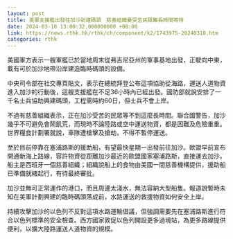 ```yaml
---
layout: post
title: 美軍支援艦出發往加沙助建碼頭　慈善組織憂受苦民眾難長時間等待
date: 2024-03-10 13:00:32.000000000 +08:00
link: https://news.rthk.hk/rthk/ch/component/k2/1743975-20240310.htm
categories: rthk
---
```


美國軍方表示一艘軍艦已於當地周末從弗吉尼亞州的軍事基地出發，正駛向中東，載有可於加沙地帶沿岸建造臨時碼頭的設備。

中央司令部在社交專頁貼文，表示在總統拜登公布這項協助從海路，運送人道物資進入加沙的行動後，這艘支援艦在不足36小時內已經出發。國防部就說安排了一千名士兵協助興建碼頭，工程需時約60日，但士兵不會上岸。

不過有慈善組織表示，正在加沙受苦的民眾等不到這麼長時間。聯合國警告，加沙幾乎不可避免會鬧飢荒，而現時不論陸路或空中運送物資，都是困難及危險重重。世界糧食計劃署就說，車隊遭槍擊及搶劫，不得不暫停運送。

至於目前停靠在塞浦路斯的援助船，有望最快星期一出發前往加沙。歐盟早前宣布開通新海上路線，容許物資從距離加沙最近的歐盟國家塞浦路斯，直接運去加沙。船主是西班牙一個慈善組織；組織說船上的食物由美國一間慈善機構提供，援助船已準備就緒起行，有待最終審批。

加沙並無可正常運作的港口，而且周邊太淺水，無法容納大型船隻。報道說暫時未知在美軍計劃興建的臨時碼頭落成前，水路運送的救援物資如何安全上岸。

持續攻擊加沙的以色列不反對這項水路運輸倡議，但強調需要先在塞浦路斯進行符合以色列標準的安全檢查。西方國家敦促以色列開設更多過境站，為更多路線提供便利，以擴大陸路運送人道物資的規模。
